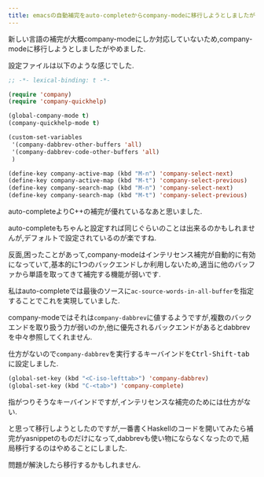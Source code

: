 ```yaml
---
title: emacsの自動補完をauto-completeからcompany-modeに移行しようとしましたがやめました
---
```


新しい言語の補完が大概company-modeにしか対応していないため,company-modeに移行しようとしましたがやめました.

設定ファイルは以下のような感じでした.

~~~el
;; -*- lexical-binding: t -*-

(require 'company)
(require 'company-quickhelp)

(global-company-mode t)
(company-quickhelp-mode t)

(custom-set-variables
 '(company-dabbrev-other-buffers 'all)
 '(company-dabbrev-code-other-buffers 'all)
 )

(define-key company-active-map (kbd "M-n") 'company-select-next)
(define-key company-active-map (kbd "M-t") 'company-select-previous)
(define-key company-search-map (kbd "M-n") 'company-select-next)
(define-key company-search-map (kbd "M-t") 'company-select-previous)
~~~

auto-completeよりC++の補完が優れているなあと思いました.

auto-completeもちゃんと設定すれば同じぐらいのことは出来るのかもしれませんが,デフォルトで設定されているのが楽ですね.

反面,困ったことがあって,company-modeはインテリセンス補完が自動的に有効になっていて,基本的に1つのバックエンドしか利用しないため,適当に他のバッファから単語を取ってきて補完する機能が弱いです.

私はauto-completeでは最後のソースに`ac-source-words-in-all-buffer`を指定することでこれを実現していました.

company-modeではそれは`company-dabbrev`に値するようですが,複数のバックエンドを取り扱う力が弱いのか,他に優先されるバックエンドがあるとdabbrevを中々参照してくれません.

仕方がないので`company-dabbrev`を実行するキーバインドを<kbd>Ctrl-Shift-tab</kbd>に設定しました.

~~~el
(global-set-key (kbd "<C-iso-lefttab>") 'company-dabbrev)
(global-set-key (kbd "C-<tab>") 'company-complete)
~~~

指がつりそうなキーバインドですが,インテリセンスな補完のためには仕方がない.

と思って移行しようとしたのですが,一番書くHaskellのコードを開いてみたら補完がyasnippetのものだけになって,dabbrevも使い物にならなくなったので,結局移行するのはやめることにしました.

問題が解決したら移行するかもしれません.

